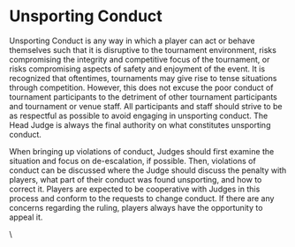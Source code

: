# Unsporting Conduct

Unsporting Conduct is any way in which a player can act or behave themselves such that it is disruptive to the tournament environment, risks compromising the integrity and competitive focus of the tournament, or risks compromising aspects of safety and enjoyment of the event. It is recognized that oftentimes, tournaments may give rise to tense situations through competition. However, this does not excuse the poor conduct of tournament participants to the detriment of other tournament participants and tournament or venue staff. All participants and staff should strive to be as respectful as possible to avoid engaging in unsporting conduct. The Head Judge is always the final authority on what constitutes unsporting conduct.

When bringing up violations of conduct, Judges should first examine the situation and focus on de-escalation, if possible. Then, violations of conduct can be discussed where the Judge should discuss the penalty with players, what part of their conduct was found unsporting, and how to correct it. Players are expected to be cooperative with Judges in this process and conform to the requests to change conduct. If there are any concerns regarding the ruling, players always have the opportunity to appeal it.

\
